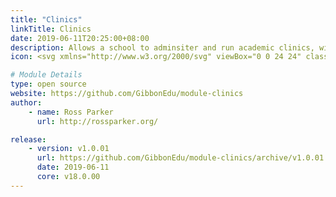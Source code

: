 ```yaml
---
title: "Clinics"
linkTitle: Clinics
date: 2019-06-11T20:25:00+08:00
description: Allows a school to adminsiter and run academic clinics, with some students assigned to clinics based on departmental needs, and others signing up themselves.
icon: <svg xmlns="http://www.w3.org/2000/svg" viewBox="0 0 24 24" class="w-8"><path class="fill-primary" d="M21 14v5a2 2 0 0 1-2 2H5a2 2 0 0 1-2-2v-5h3a1 1 0 0 0 .83-.45L10 8.8l5.17 7.75a1 1 0 0 0 1.66 0l1.7-2.55H21z"/><path  class="fill-current" d="M21 12h-3a1 1 0 0 0-.83.45L16 14.2l-5.17-7.75a1 1 0 0 0-1.66 0L5.47 12H3V5c0-1.1.9-2 2-2h14a2 2 0 0 1 2 2v7z"/></svg>

# Module Details
type: open source
website: https://github.com/GibbonEdu/module-clinics
author:
    - name: Ross Parker
      url: http://rossparker.org/

release:
    - version: v1.0.01
      url: https://github.com/GibbonEdu/module-clinics/archive/v1.0.01.zip
      date: 2019-06-11
      core: v18.0.00
---
```

